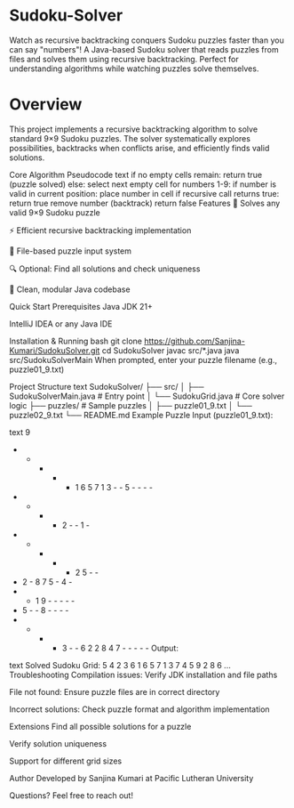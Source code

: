 # Sudoku-Solver
Watch as recursive backtracking conquers Sudoku puzzles faster than you can say "numbers"!  A Java-based Sudoku solver that reads puzzles from files and solves them using recursive backtracking. Perfect for understanding algorithms while watching puzzles solve themselves.

# Overview
This project implements a recursive backtracking algorithm to solve standard 9×9 Sudoku puzzles. The solver systematically explores possibilities, backtracks when conflicts arise, and efficiently finds valid solutions.

Core Algorithm Pseudocode
text
if no empty cells remain:
    return true (puzzle solved)
else:
    select next empty cell
    for numbers 1-9:
        if number is valid in current position:
            place number in cell
            if recursive call returns true:
                return true
            remove number (backtrack)
    return false
Features
🧩 Solves any valid 9×9 Sudoku puzzle

⚡ Efficient recursive backtracking implementation

📁 File-based puzzle input system

🔍 Optional: Find all solutions and check uniqueness

🎯 Clean, modular Java codebase

Quick Start
Prerequisites
Java JDK 21+

IntelliJ IDEA or any Java IDE

Installation & Running
bash
git clone https://github.com/Sanjina-Kumari/SudokuSolver.git
cd SudokuSolver
javac src/*.java
java src/SudokuSolverMain
When prompted, enter your puzzle filename (e.g., puzzle01_9.txt)

Project Structure
text
SudokuSolver/
├── src/
│   ├── SudokuSolverMain.java    # Entry point
│   └── SudokuGrid.java          # Core solver logic
├── puzzles/                     # Sample puzzles
│   ├── puzzle01_9.txt
│   └── puzzle02_9.txt
└── README.md
Example Puzzle
Input (puzzle01_9.txt):

text
9
- - - - - 1 6 5 7
1 3 - - 5 - - - -
- - - - 2 - - 1 -
- - - - - 2 5 - -
- 2 - 8 7 5 - 4 -
- - 1 9 - - - - -
- 5 - - 8 - - - -
- - - - 3 - - 6 2
2 8 4 7 - - - - -
Output:

text
Solved Sudoku Grid:
5 4 2 3 6 1 6 5 7
1 3 7 4 5 9 2 8 6
...
Troubleshooting
Compilation issues: Verify JDK installation and file paths

File not found: Ensure puzzle files are in correct directory

Incorrect solutions: Check puzzle format and algorithm implementation

Extensions
Find all possible solutions for a puzzle

Verify solution uniqueness

Support for different grid sizes

Author
Developed by Sanjina Kumari at Pacific Lutheran University

Questions? Feel free to reach out!
